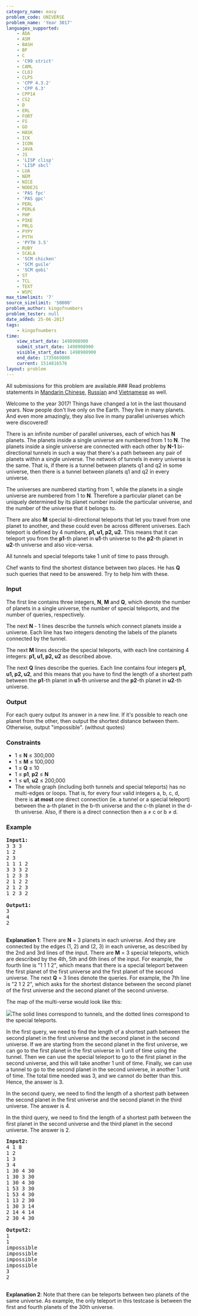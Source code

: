 ```yaml
---
category_name: easy
problem_code: UNIVERSE
problem_name: 'Year 3017'
languages_supported:
    - ADA
    - ASM
    - BASH
    - BF
    - C
    - 'C99 strict'
    - CAML
    - CLOJ
    - CLPS
    - 'CPP 4.3.2'
    - 'CPP 6.3'
    - CPP14
    - CS2
    - D
    - ERL
    - FORT
    - FS
    - GO
    - HASK
    - ICK
    - ICON
    - JAVA
    - JS
    - 'LISP clisp'
    - 'LISP sbcl'
    - LUA
    - NEM
    - NICE
    - NODEJS
    - 'PAS fpc'
    - 'PAS gpc'
    - PERL
    - PERL6
    - PHP
    - PIKE
    - PRLG
    - PYPY
    - PYTH
    - 'PYTH 3.5'
    - RUBY
    - SCALA
    - 'SCM chicken'
    - 'SCM guile'
    - 'SCM qobi'
    - ST
    - TCL
    - TEXT
    - WSPC
max_timelimit: '7'
source_sizelimit: '50000'
problem_author: kingofnumbers
problem_tester: null
date_added: 25-06-2017
tags:
    - kingofnumbers
time:
    view_start_date: 1498908900
    submit_start_date: 1498908900
    visible_start_date: 1498908900
    end_date: 1735669800
    current: 1514816576
layout: problem
---
```

All submissions for this problem are available.###  Read problems statements in [Mandarin Chinese](http://www.codechef.com/download/translated/SNCKFL17/mandarin/UNIVERSE.pdf), [Russian](http://www.codechef.com/download/translated/SNCKFL17/russian/UNIVERSE.pdf) and [Vietnamese](http://www.codechef.com/download/translated/SNCKFL17/vietnamese/UNIVERSE.pdf) as well.

Welcome to the year 3017! Things have changed a lot in the last thousand years. Now people don't live only on the Earth. They live in many planets. And even more amazingly, they also live in many parallel universes which were discovered!

There is an infinite number of parallel universes, each of which has **N** planets. The planets inside a single universe are numbered from 1 to **N**. The planets inside a single universe are connected with each other by **N-1** bi-directional tunnels in such a way that there's a path between any pair of planets within a single universe. The network of tunnels in every universe is the same. That is, if there is a tunnel between planets q1 and q2 in some universe, then there is a tunnel between planets q1 and q2 in every universe.

The universes are numbered starting from 1, while the planets in a single universe are numbered from 1 to **N**. Therefore a particular planet can be uniquely determined by its planet number inside the particular universe, and the number of the universe that it belongs to.

There are also **M** special bi-directional teleports that let you travel from one planet to another, and these could even be across different universes. Each teleport is defined by 4 numbers, **p1, u1, p2, u2**. This means that it can teleport you from the **p1**-th planet in **u1**-th universe to the **p2**-th planet in **u2**-th universe and also vice-versa.

All tunnels and special teleports take 1 unit of time to pass through.

Chef wants to find the shortest distance between two places. He has **Q** such queries that need to be answered. Try to help him with these.

### Input

The first line contains three integers, **N**, **M** and **Q**, which denote the number of planets in a single universe, the number of special teleports, and the number of queries, respectively.

The next **N** - 1 lines describe the tunnels which connect planets inside a universe. Each line has two integers denoting the labels of the planets connected by the tunnel.

The next **M** lines describe the special teleports, with each line containing 4 integers: **p1, u1, p2, u2** as described above.

The next **Q** lines describe the queries. Each line contains four integers **p1, u1, p2, u2**, and this means that you have to find the length of a shortest path between the **p1**-th planet in **u1**-th universe and the **p2**-th planet in **u2**-th universe.

### Output

For each query output its answer in a new line. If it's possible to reach one planet from the other, then output the shortest distance between them. Otherwise, output "impossible". (without quotes)

### Constraints

- 1 ≤ **N** ≤ 300,000
- 1 ≤ **M** ≤ 100,000
- 1 ≤ **Q** ≤ 10
- 1 ≤ **p1**, **p2** ≤ **N**
- 1 ≤ **u1**, **u2** ≤ 200,000
- The whole graph (including both tunnels and special teleports) has no multi-edges or loops. That is, for every four valid integers a, b, c, d, there is **at most** one direct connection (ie. a tunnel or a special teleport) between the a-th planet in the b-th universe and the c-th planet in the d-th universe. Also, if there is a direct connection then a ≠ c or b ≠ d.

### Example

<pre><b>Input1:</b>
3 3 3
1 2
2 3
1 1 1 2
3 3 3 2
1 2 3 3
2 1 2 2
2 1 2 3
1 2 3 2

<b>Output1:</b>
3
4
2

</pre>
**Explanation 1**: There are **N** = 3 planets in each universe. And they are connected by the edges (1, 2) and (2, 3) in each universe, as described by the 2nd and 3rd lines of the input. There are **M** = 3 special teleports, which are described by the 4th, 5th and 6th lines of the input. For example, the fourth line is "1 1 1 2", which means that there is a special teleport between the first planet of the first universe and the first planet of the second universe. The next **Q** = 3 lines denote the queries. For example, the 7th line is "2 1 2 2", which asks for the shortest distance between the second planet of the first universe and the second planet of the second universe.

The map of the multi-verse would look like this:

![](https://codechef_shared.s3.amazonaws.com/download/upload/SNCKFL17/universe.png)The solid lines correspond to tunnels, and the dotted lines correspond to the special teleports.

In the first query, we need to find the length of a shortest path between the second planet in the first universe and the second planet in the second universe. If we are starting from the second planet in the first universe, we can go to the first planet in the first universe in 1 unit of time using the tunnel. Then we can use the special teleport to go to the first planet in the second universe, and this will take another 1 unit of time. Finally, we can use a tunnel to go to the second planet in the second universe, in another 1 unit of time. The total time needed was 3, and we cannot do better than this. Hence, the answer is 3.

In the second query, we need to find the length of a shortest path between the second planet in the first universe and the second planet in the third universe. The answer is 4.

In the third query, we need to find the length of a shortest path between the first planet in the second universe and the third planet in the second universe. The answer is 2.

<pre><b>Input2:</b>
4 1 8
1 2
1 3
3 4
1 30 4 30
1 30 3 30
1 30 4 30
1 53 3 30
1 53 4 30
1 13 2 30
1 30 3 14
2 14 4 14
2 30 4 30

<b>Output2:</b>
1
1
impossible
impossible
impossible
impossible
3
2

</pre>
**Explanation 2**: Note that there can be teleports between two planets of the same universe. As example, the only teleport in this testcase is between the first and fourth planets of the 30th universe.
